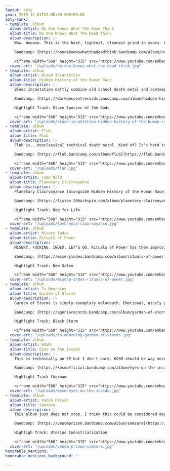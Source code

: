 ```yaml
---
layout: aoty
year: 2019-12-01T05:00:00.000+00:00
aoty-rank:
- template: album
  album-artist: No One Knows What The Dead Think
  album-title: No One Knows What The Dead Think
  album-description: |-
    Wow. Woooow. This is the best, tightest, cleanest grind in years. Ferocious, technical and exciting. A 19 minute whirlwind of madness. Bravo.

    Bandcamp: [https://nooneknowswhatthedeadthink.bandcamp.com/album/no-one-knows-what-the-dead-think](https://nooneknowswhatthedeadthink.bandcamp.com/album/no-one-knows-what-the-dead-think "https://nooneknowswhatthedeadthink.bandcamp.com/album/no-one-knows-what-the-dead-think")

    <iframe width="560" height="315" src="https://www.youtube.com/embed/pbUUFF1yqAM" frameborder="0" allow="accelerometer; autoplay; clipboard-write; encrypted-media; gyroscope; picture-in-picture" allowfullscreen></iframe>
  cover-art: "/uploads/no-one-knows-what-the-dead-think.jpg"
- template: album
  album-artist: Blood Incantation
  album-title: Hidden History of the Human Race
  album-description: |-
    Blood Incantation deftly combine old school death metal and contemporary progressive/tech metal. This album is like you're getting abducted by screaming mind reading aliens, and it should be scary, but it's not, it's awesome.

    Bandcamp: [https://darkdescentrecords.bandcamp.com/album/hidden-history-of-the-human-race](https://darkdescentrecords.bandcamp.com/album/hidden-history-of-the-human-race "https://darkdescentrecords.bandcamp.com/album/hidden-history-of-the-human-race")

    Highlight Track: Slave Species of the Gods

    <iframe width="560" height="315" src="https://www.youtube.com/embed/KPUQO_KPuVA" frameborder="0" allow="accelerometer; autoplay; clipboard-write; encrypted-media; gyroscope; picture-in-picture" allowfullscreen></iframe>
  cover-art: "/uploads/blood-incantation-hidden-history-of-the-human-race.jpg"
- template: album
  album-artist: Flub
  album-title: Flub
  album-description: |-
    Flub is...neoclassical technical death metal. Kind of? It's hard to describe this album except that it's addictive and amazing. Flub are fearless with their compositions and instrumentation and honestly I hope they keep making more and weirder stuff.

    Bandcamp: [https://flub.bandcamp.com/album/flub](https://flub.bandcamp.com/album/flub "https://flub.bandcamp.com/album/flub")

    <iframe width="560" height="315" src="https://www.youtube.com/embed/S6pZX_c5eVc" frameborder="0" allow="accelerometer; autoplay; clipboard-write; encrypted-media; gyroscope; picture-in-picture" allowfullscreen></iframe>
  cover-art: "/uploads/flub.jpg"
- template: album
  album-artist: Tomb Mold
  album-title: Planetary Clairvoyance
  album-description: |-
    Planetary Clairvoyance (alongside Hidden History of the Human Race) marks a return to some of the old school death metal aesthetics and recording styles. Absolutely superb and crushing riffs beginning to end.

    Bandcamp: [https://listen.20buckspin.com/album/planetary-clairvoyance](https://listen.20buckspin.com/album/planetary-clairvoyance "https://listen.20buckspin.com/album/planetary-clairvoyance")

    Highlight Track: Beg for Life

    <iframe width="560" height="315" src="https://www.youtube.com/embed/XJLPaklHzMw" frameborder="0" allow="accelerometer; autoplay; clipboard-write; encrypted-media; gyroscope; picture-in-picture" allowfullscreen></iframe>
  cover-art: "/uploads/tomb-mold-clairvoyance.jpg"
- template: album
  album-artist: Misery Index
  album-title: Rituals of Power
  album-description: |-
    MISERY. FUCKING. INDEX. LET'S GO. Rituals of Power has them improving on that thrash-grind death metal sound and it rules. Listen to New Salem and tell me it doesn't make you want to run through a wall.

    Bandcamp: [https://miseryindex.bandcamp.com/album/rituals-of-power](https://miseryindex.bandcamp.com/album/rituals-of-power "https://miseryindex.bandcamp.com/album/rituals-of-power")

    Highlight Track: New Salem

    <iframe width="560" height="315" src="https://www.youtube.com/embed/5H86kI_v5Jk" frameborder="0" allow="accelerometer; autoplay; clipboard-write; encrypted-media; gyroscope; picture-in-picture" allowfullscreen></iframe>
  cover-art: "/uploads/misery-index-rituals-of-power.jpg"
- template: album
  album-artist: In Mourning
  album-title: Garden of Storms
  album-description: |-
    Garden of Storms is simply exemplary melodeath. Emotional, nicely paced, interesting compositions and riffs, and absolutely crushingly heavy when needed.

    Bandcamp: [https://agoniarecords.bandcamp.com/album/garden-of-storms](https://agoniarecords.bandcamp.com/album/garden-of-storms "https://agoniarecords.bandcamp.com/album/garden-of-storms")

    Highlight Track: Black Storm

    <iframe width="560" height="315" src="https://www.youtube.com/embed/1c_WXKn0vUg" frameborder="0" allow="accelerometer; autoplay; clipboard-write; encrypted-media; gyroscope; picture-in-picture" allowfullscreen></iframe>
  cover-art: "/uploads/in-mourning-garden-of-storms.jpg"
- template: album
  album-artist: KOSM
  album-title: Eyes on the Inside
  album-description: |-
    This is technically an EP but I don't care. KOSM should be way more popular than they are. Dark and brooding and catchy with _insane_ vocals both growled and clean. Also this EP is apparently a concept album about the video game Bloodborne so that's also awesome.

    Bandcamp: [https://kosmofficial.bandcamp.com/album/eyes-on-the-inside](https://kosmofficial.bandcamp.com/album/eyes-on-the-inside "https://kosmofficial.bandcamp.com/album/eyes-on-the-inside")

    Highlight Track Yharnam

    <iframe width="560" height="315" src="https://www.youtube.com/embed/6tyCw9aI8fI" frameborder="0" allow="accelerometer; autoplay; clipboard-write; encrypted-media; gyroscope; picture-in-picture" allowfullscreen></iframe>
  cover-art: "/uploads/kosm-eyes-on-the-inside.jpg"
- template: album
  album-artist: Venom Prison
  album-title: Samsara
  album-description: |-
    This album just does not stop. I think this could be considered deathgrind? Maybe even...progressive deathgrind? Who cares. It's angry and chaotic and great and brutal.

    Bandcamp: [https://venomprison.bandcamp.com/album/samsara](https://venomprison.bandcamp.com/album/samsara "https://venomprison.bandcamp.com/album/samsara")

    Highligh Track: Uterine Industrialization

    <iframe width="560" height="315" src="https://www.youtube.com/embed/jUifGoxMukk" frameborder="0" allow="accelerometer; autoplay; clipboard-write; encrypted-media; gyroscope; picture-in-picture" allowfullscreen></iframe>
  cover-art: "/uploads/venom-prison-samsara.jpg"
honorable_mentions: ''
honorable_mentions_background: ''

---
```

